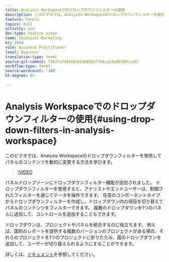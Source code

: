 ```yaml
---
title: Analysis Workspaceでのドロップダウンフィルターの使用
description: このビデオでは、Analysis Workspaceのドロップダウンフィルターを使用してパネルのコンテンツを動的に変更する方法を学びます。
feature: Panels
topics: null
activity: use
doc-type: feature video
team: Technical Marketing
kt: 1944
role: Business Practitioner
level: Beginner
translation-type: tm+mt
source-git-commit: f3b3fa7d91b0cb21005b57768ca23ed6700fcc03
workflow-type: tm+mt
source-wordcount: '180'
ht-degree: 0%

---
```



# Analysis Workspaceでのドロップダウンフィルターの使用{#using-drop-down-filters-in-analysis-workspace}

このビデオでは、Analysis Workspaceのドロップダウンフィルターを使用してパネルのコンテンツを動的に変更する方法を学びます。

>[!VIDEO](https://video.tv.adobe.com/v/23877/?quality=12)

パネルドロップゾーンにドロップダウンフィルター機能が追加されました。 ドロップダウンフィルターを使用すると、アナリストやエンドユーザーは、制御されたフィルターを通じてデータを操作できます。 任意のコンポーネントタイプからドロップダウンフィルターを作成し、ドロップダウン内の項目を切り替えてパネルのコンテンツをフィルターできます。 複数のドロップダウンを1つのパネルに追加して、コントロールを追加することもできます。

ドロップダウンは、プロジェクトやパネルを統合するのに役立ちます。 例えば、国別のレポートを提供する複数のバージョンのプロジェクトがある場合、それらのプロジェクトを1つのプロジェクトに折りたたみ、国のドロップダウンを追加して、ユーザーが切り替えられるようにすることができます。

詳しくは、[ドキュメント](https://marketing.adobe.com/resources/help/en_US/analytics/analysis-workspace/panels.html)を参照してください。
